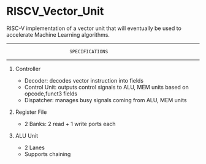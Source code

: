# RISCV_Vector_Unit

RISC-V implementation of a vector unit that will eventually be used to accelerate Machine Learning algorithms.

--------------------------------------------------------------------
                           SPECIFICATIONS      
--------------------------------------------------------------------
1. Controller
   - Decoder: decodes vector instruction into fields
   - Control Unit: outputs control signals to ALU, MEM units based on opcode,funct3 fields
   - Dispatcher: manages busy signals coming from ALU, MEM units
   
2. Register File
   - 2 Banks: 2 read + 1 write ports each
   
3. ALU Unit
   - 2 Lanes
   - Supports chaining
   

